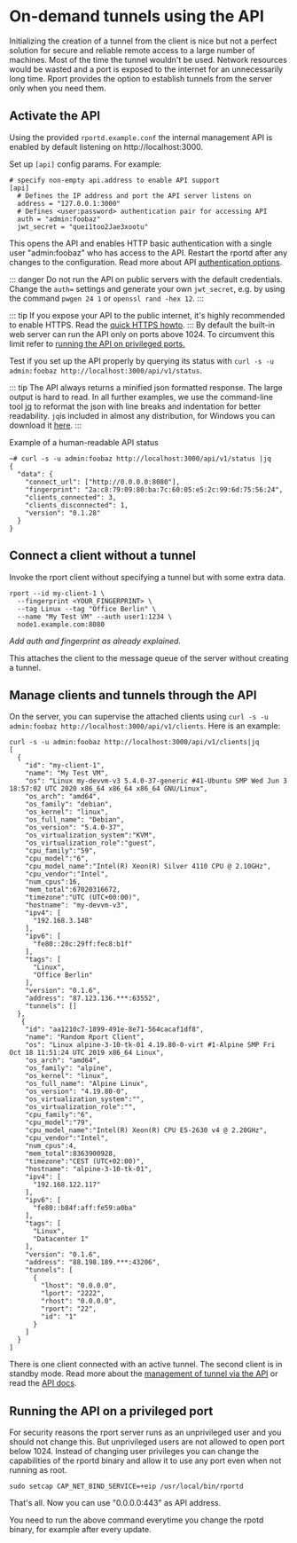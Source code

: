 # On-demand tunnels using the API
Initializing the creation of a tunnel from the client is nice but not a perfect solution for secure and reliable remote access to a large number of machines.
Most of the time the tunnel wouldn't be used. Network resources would be wasted and a port is exposed to the internet for an unnecessarily long time.
Rport provides the option to establish tunnels from the server only when you need them.

## Activate the API
Using the provided `rportd.example.conf` the internal management API is enabled by default listening on http://localhost:3000.

Set up `[api]` config params. For example:
   ```
   # specify non-empty api.address to enable API support
   [api]
     # Defines the IP address and port the API server listens on
     address = "127.0.0.1:3000"
     # Defines <user:password> authentication pair for accessing API
     auth = "admin:foobaz"
     jwt_secret = "quei1too2Jae3xootu"
   ```
This opens the API and enables HTTP basic authentication with a single user "admin:foobaz" who has access to the API.
Restart the rportd after any changes to the configuration. Read more about API [authentication options](no02-api-auth.md).

::: danger
Do not run the API on public servers with the default credentials. Change the `auth=` settings and generate your own `jwt_secret`, e.g. by using the command `pwgen 24 1` or `openssl rand -hex 12`.
:::

::: tip
If you expose your API to the public internet, it's highly recommended to enable HTTPS. Read the [quick HTTPS howto](no08-https-howto.md).
:::
By default the built-in web server can run the API only on ports above 1024. To circumvent this limit refer to [running the API on privileged ports.](#running-the-api-on-a-privileged-port)

Test if you set up the API properly by querying its status with `curl -s -u admin:foobaz http://localhost:3000/api/v1/status`.

::: tip
The API always returns a minified json formatted response. The large output is hard to read. In all further examples, we use the command-line tool [jq](https://stedolan.github.io/jq/) to reformat the json with line breaks and indentation for better readability. `jq`is included in almost any distribution, for Windows you can download it [here](https://stedolan.github.io/jq/download/).
:::

Example of a human-readable API status
```
~# curl -s -u admin:foobaz http://localhost:3000/api/v1/status |jq
{
  "data": {
    "connect_url": ["http://0.0.0.0:8080"],
    "fingerprint": "2a:c8:79:09:80:ba:7c:60:05:e5:2c:99:6d:75:56:24",
    "clients_connected": 3,
    "clients_disconnected": 1,
    "version": "0.1.28"
  }
}
```

## Connect a client without a tunnel
Invoke the rport client without specifying a tunnel but with some extra data.
```
rport --id my-client-1 \
  --fingerprint <YOUR_FINGERPRINT> \
  --tag Linux --tag "Office Berlin" \
  --name "My Test VM" --auth user1:1234 \
  node1.example.com:8080
```
*Add auth and fingerprint as already explained.*

This attaches the client to the message queue of the server without creating a tunnel.

## Manage clients and tunnels through the API
On the server, you can supervise the attached clients using
`curl -s -u admin:foobaz http://localhost:3000/api/v1/clients`.
Here is an example:
```
curl -s -u admin:foobaz http://localhost:3000/api/v1/clients|jq
[
  {
    "id": "my-client-1",
    "name": "My Test VM",
    "os": "Linux my-devvm-v3 5.4.0-37-generic #41-Ubuntu SMP Wed Jun 3 18:57:02 UTC 2020 x86_64 x86_64 x86_64 GNU/Linux",
    "os_arch": "amd64",
    "os_family": "debian",
    "os_kernel": "linux",
    "os_full_name": "Debian",
    "os_version": "5.4.0-37",
    "os_virtualization_system":"KVM",
    "os_virtualization_role":"guest",
    "cpu_family":"59",
    "cpu_model":"6",
    "cpu_model_name":"Intel(R) Xeon(R) Silver 4110 CPU @ 2.10GHz",
    "cpu_vendor":"Intel",
    "num_cpus":16,
    "mem_total":67020316672,
    "timezone":"UTC (UTC+00:00)",
    "hostname": "my-devvm-v3",
    "ipv4": [
      "192.168.3.148"
    ],
    "ipv6": [
      "fe80::20c:29ff:fec8:b1f"
    ],
    "tags": [
      "Linux",
      "Office Berlin"
    ],
    "version": "0.1.6",
    "address": "87.123.136.***:63552",
    "tunnels": []
  },
   {
    "id": "aa1210c7-1899-491e-8e71-564cacaf1df8",
    "name": "Random Rport Client",
    "os": "Linux alpine-3-10-tk-01 4.19.80-0-virt #1-Alpine SMP Fri Oct 18 11:51:24 UTC 2019 x86_64 Linux",
    "os_arch": "amd64",
    "os_family": "alpine",
    "os_kernel": "linux",
    "os_full_name": "Alpine Linux",
    "os_version": "4.19.80-0",
    "os_virtualization_system":"",
    "os_virtualization_role":"",
    "cpu_family":"6",
    "cpu_model":"79",
    "cpu_model_name":"Intel(R) Xeon(R) CPU E5-2630 v4 @ 2.20GHz",
    "cpu_vendor":"Intel",
    "num_cpus":4,
    "mem_total":8363900928,
    "timezone":"CEST (UTC+02:00)",
    "hostname": "alpine-3-10-tk-01",
    "ipv4": [
      "192.168.122.117"
    ],
    "ipv6": [
      "fe80::b84f:aff:fe59:a0ba"
    ],
    "tags": [
      "Linux",
      "Datacenter 1"
    ],
    "version": "0.1.6",
    "address": "88.198.189.***:43206",
    "tunnels": [
      {
        "lhost": "0.0.0.0",
        "lport": "2222",
        "rhost": "0.0.0.0",
        "rport": "22",
        "id": "1"
      }
    ]
  }
]
```
There is one client connected with an active tunnel. The second client is in standby mode.
Read more about the [management of tunnel via the API](no09-managing-tunnels.md) or read the [API docs](https://apidoc.rport.io/master/).

## Running the API on a privileged port
For security reasons the rport server runs as an unprivileged user and you should not change this. But unprivileged users are not allowed to open port below 1024. Instead of changing user privileges you can change the capabilities of the rportd binary and allow it to use any port even when not running as root.

```
sudo setcap CAP_NET_BIND_SERVICE=+eip /usr/local/bin/rportd
```
That's all. 
Now you can use "0.0.0.0:443" as API address. 

You need to run the above command everytime you change the rpotd binary, for example after every update.
